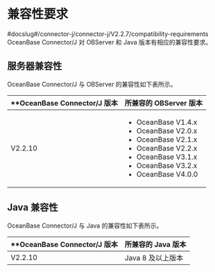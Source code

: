 # 兼容性要求 
#docslug#/connector-j/connector-j/V2.2.7/compatibility-requirements
OceanBase Connector/J 对 OBServer 和 Java 版本有相应的兼容性要求。

## 服务器兼容性 

OceanBase Connector/J 与 OBServer 的兼容性如下表所示。


| **OceanBase Connector/J **版本** |       **所兼容的 OBServer 版本**    |
|----------------------------------|-------------------------------------|
| V2.2.10                           | <ul><li> OceanBase V1.4.x </li>  <li> OceanBase V2.0.x</li>   <li> OceanBase V2.1.x</li>   <li> OceanBase V2.2.x </li>  <li> OceanBase V3.1.x</li>   <li> OceanBase V3.2.x </li>   <li> OceanBase V4.0.0</li> </ul>   |



## Java 兼容性 

OceanBase Connector/J 与 Java 的兼容性如下表所示。

| **OceanBase Connector/J **版本** |          **所兼容的 Java 版本**         |
|----------------------------------|-----------------------------------------|
| V2.2.10           | Java 8 及以上版本 |



